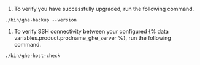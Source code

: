 1. To verify you have successfully upgraded, run the following command.
  ```shell
  ./bin/ghe-backup --version
  ```

1. To verify SSH connectivity between your configured {% data variables.product.prodname_ghe_server %}, run the following command.
  ```shell
  ./bin/ghe-host-check
  ```
  
